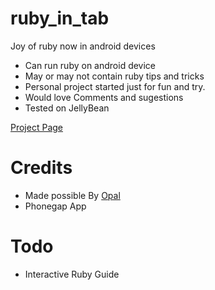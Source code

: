 ruby_in_tab
===========

Joy of ruby now in android devices
  - Can run ruby on android device
  - May or may not contain ruby tips and tricks
  - Personal project started just for fun and try.
  - Would love Comments and sugestions
  - Tested on JellyBean

[Project Page](http://rohitrox.github.io/ruby_in_tab)

Credits
=======
  - Made possible By [Opal](https://github.com/opal/opal)
  - Phonegap App

Todo
=====
  - Interactive Ruby Guide
